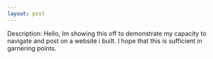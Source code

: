 ```yaml
---
layout: post
---
```


Description: Hello, Im showing this off to demonstrate my capacity to navigate and post on a website i built. I hope that this is sufficient in garnering points.
